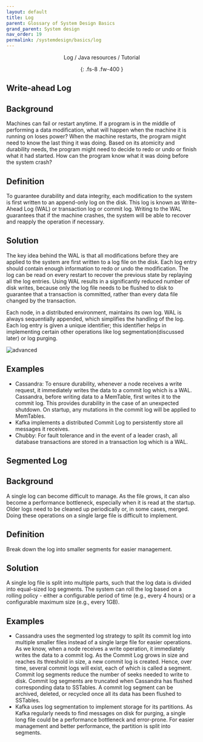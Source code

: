 ```yaml
---
layout: default
title: Log
parent: Glossary of System Design Basics
grand_parent: System design
nav_order: 19
permalink: /systemdesign/basics/log
---
```

<div align="center" markdown="1">
Log / Java resources / Tutorial

{: .fs-8 .fw-400 }
</div>

## Write-ahead Log

## Background
Machines can fail or restart anytime. If a program is in the middle of performing a data modification, what will happen when the machine it is running on loses power? When the machine restarts, the program might need to know the last thing it was doing. Based on its atomicity and durability needs, the program might need to decide to redo or undo or finish what it had started. How can the program know what it was doing before the system crash?

## Definition
To guarantee durability and data integrity, each modification to the system is first written to an append-only log on the disk. This log is known as Write-Ahead Log (WAL) or transaction log or commit log. Writing to the WAL guarantees that if the machine crashes, the system will be able to recover and reapply the operation if necessary.

## Solution
The key idea behind the WAL is that all modifications before they are applied to the system are first written to a log file on the disk. Each log entry should contain enough information to redo or undo the modification. The log can be read on every restart to recover the previous state by replaying all the log entries. Using WAL results in a significantly reduced number of disk writes, because only the log file needs to be flushed to disk to guarantee that a transaction is committed, rather than every data file changed by the transaction.

Each node, in a distributed environment, maintains its own log. WAL is always sequentially appended, which simplifies the handling of the log. Each log entry is given a unique identifier; this identifier helps in implementing certain other operations like log segmentation(discussed later) or log purging.

![advanced](https://raw.githubusercontent.com/TestJavaDev/java-resources/master/resources/big/big39.png)

## Examples
* Cassandra: To ensure durability, whenever a node receives a write request, it immediately writes the data to a commit log which is a WAL. Cassandra, before writing data to a MemTable, first writes it to the commit log. This provides durability in the case of an unexpected shutdown. On startup, any mutations in the commit log will be applied to MemTables.
* Kafka implements a distributed Commit Log to persistently store all messages it receives.
* Chubby: For fault tolerance and in the event of a leader crash, all database transactions are stored in a transaction log which is a WAL.

## Segmented Log

## Background
A single log can become difficult to manage. As the file grows, it can also become a performance bottleneck, especially when it is read at the startup. Older logs need to be cleaned up periodically or, in some cases, merged. Doing these operations on a single large file is difficult to implement.

## Definition
Break down the log into smaller segments for easier management.

## Solution
A single log file is split into multiple parts, such that the log data is divided into equal-sized log segments. The system can roll the log based on a rolling policy - either a configurable period of time (e.g., every 4 hours) or a configurable maximum size (e.g., every 1GB).

## Examples
* Cassandra uses the segmented log strategy to split its commit log into multiple smaller files instead of a single large file for easier operations. As we know, when a node receives a write operation, it immediately writes the data to a commit log. As the Commit Log grows in size and reaches its threshold in size, a new commit log is created. Hence, over time, several commit logs will exist, each of which is called a segment. Commit log segments reduce the number of seeks needed to write to disk. Commit log segments are truncated when Cassandra has flushed corresponding data to SSTables. A commit log segment can be archived, deleted, or recycled once all its data has been flushed to SSTables.
* Kafka uses log segmentation to implement storage for its partitions. As Kafka regularly needs to find messages on disk for purging, a single long file could be a performance bottleneck and error-prone. For easier management and better performance, the partition is split into segments.
